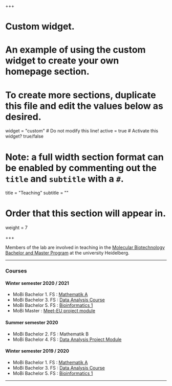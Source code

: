 +++
# Custom widget.
# An example of using the custom widget to create your own homepage section.
# To create more sections, duplicate this file and edit the values below as desired.
widget = "custom"  # Do not modify this line!
active = true  # Activate this widget? true/false

# Note: a full width section format can be enabled by commenting out the `title` and `subtitle` with a `#`.
title = "Teaching"
subtitle = ""

# Order that this section will appear in.
weight = 7

+++

Members of the lab are involved in teaching in the [Molecular Biotechnology Bachelor and Master Program](https://www.uni-heidelberg.de/courses/prospective/academicprograms/Molecular_Biotechnology_en_ba.html) at the university Heidelberg.

*************

### Courses

#### Winter semester 2020 / 2021

* MoBi Bachelor 1. FS :  [Mathematik A](http://bioinfo.ipmb.uni-heidelberg.de/crg/mathea/)
* MoBi Bachelor 3. FS :  [Data Analysis Course](http://bioinfo.ipmb.uni-heidelberg.de/crg/datascience3fs/)
* MoBi Bachelor 5. FS :  [Bioinformatics 1](http://bioinfo.ipmb.uni-heidelberg.de/crg/bioinfo1/)
* MoBi Master : [Meet-EU project module](http://bioinfo.ipmb.uni-heidelberg.de/crg/master-meetu/)

#### Summer semester 2020

* MoBi Bachelor 2. FS : Mathematik B
* MoBi Bachelor 4. FS : [Data Analysis Project Module](https://datascience-mobi.github.io/)


#### Winter semester 2019 / 2020

* MoBi Bachelor 1. FS :  [Mathematik A](http://bioinfo.ipmb.uni-heidelberg.de/crg/mathea/)
* MoBi Bachelor 3. FS :  [Data Analysis Course](http://bioinfo.ipmb.uni-heidelberg.de/crg/datascience3fs/)
* MoBi Bachelor 5. FS :  [Bioinformatics 1](http://bioinfo.ipmb.uni-heidelberg.de/crg/bioinfo1/)

<!-- #### Summer semester 2019 

* MoBi Bachelor 2. FS :  [Mathematik B](http://bioinfo.ipmb.uni-heidelberg.de/crg/matheb/)
* MoBi Bachelor 4. FS :  [Data Analysis Project](https://datascience-mobi.github.io)
* MoBi Bachelor 6. FS :  [Bioinformatik 2](http://bioinfo.ipmb.uni-heidelberg.de/crg/bioinfo2/)

 -->
*************

<!-- ### Bachelor thesis projects 2020

Here are some possible topics/projects for students wanting do to their bachelor thesis in our group during the summer semester 2020

#### Topic 1 : using single-cell data to interpret expression data from patients

Currently, more and more single-cell RNA-seq datasets are generated to increase the resolution of transcriptomics to the single-cell level. These datasets allow to understand the mixture of cell types within a tissue sample, and have been applied to create atlases of cell types from mouse embryos. On the other hand, there are thousands of bulk RNA-seq datasets available, which lack this resolution. We are working on implementing methods to re-interpret bulk datasets using single-cell information, and map for example patient data onto trajectories defined from single-cell expression. The project would be to contribute to the development of this method, in particular, the visualization of the data, and to apply it to a large set of pediatric tumor types. Comparison to datasets of normal tumor would be used to validate the method.

Main aspects:

* data analysis of sequencing data
* interactive visualization using Shiny
* comparative genomics (mouse/human)

References

* [The single-cell transcriptional landscape of mammalian organogenesis](http://www.nature.com/articles/s41586-019-0969-x)

#### Topic 2 : single-cell multi-omics integration using auto-encoder strategies

In the last three years, a new wave of technologies that allows profiling multiple molecular levels in single-cells  at the same time has come to light, e.g.;  CITEseq,  scCAT-seq, scNMT-seq, and scDam&T. Therefore it is crucial to develop new methods that take into account multiple layers of information at the same time to find clusters of cells, identify interactions between such layers and generate signatures or factors underlying the differences between cells.

Auto-encoders are a popular way to achieve dimensional reduction in a non-linear way, and extract relevant features from a dataset. This can be applied e.g. to a single-cell dataset and can be compared to a method based on linear approaches such as principal component analysis or non-negative matrix factorization. Such approaches can also be used to perform integration of multi-omics datasets. The goal of the project ist to explore the possibilities of auto-encoders for integrating single-cell RNA-seq and single-cell ATAC-seq from different in-house and published datasets, and compare the result of these integrations to other methods implemented e.g. in popular R packages or based on integrative non-matrix factorization

Main aspects:

* machine learning using python
* handling of large single-cell datasets

References

* check [this post](https://towardsdatascience.com/deep-learning-for-data-integration-46d51601f781)
* [High-throughput sequencing of the transcriptome and chromatin accessibility in the same cell](http://www.nature.com/articles/s41587-019-0290-0)
* [Autoencoder-based cluster ensembles for single-cell RNA-seq data analysis](https://doi.org/10.1101/773903)



#### Topic 3 : improving stratification of schizophrenia patients using multi-omics datasets

Schizophrenia is a severe disease whose diagnosis is mostly based on clinical interviews. Within a large consortium, we are working on improving this by identifying molecular signatures based on multiple omics data types, for example DNA methylation, and gene expression (RNA-seq). This integration will likely improve stratification of patients based on a single data type. The goal of the project would be to implement several strategies to perform this data integration (neural networks, integrative linear methods, ...) to identify patient groups and benchmark these approaches against single data stratification.

Main aspects

* data processing of primary RNA-seq and methylation data
* implementation of data integration strategies using neural networks and matrix factorization
* biological validation of the signatures using literature-based knowledge

References

* see for example [this paper](https://journals.plos.org/plosone/article?id=10.1371/journal.pone.0095875#s2)
* [Multi-view Factorization AutoEncoder with Network Constraints for Multi-omic Integrative Analysis](https://doi.org/10.1101/773903)


#### Topic 4 : differential "in-silico phenotyping" of tumor and normal tissues

The existence of large RNA-seq datasets of tumor tissue and matching normal tissue allows to conduct comparative studies. In particular, recent approaches allow to determine the activity of pathways and transcription factors from the transcriptomic data, which can be used to understand how pathways and master regulators are jointly activated or seem to have mutually exclusive patterns. In recent projects, we have for example described how mesenchymal phenotypes appear to be tightly related to pathway activation, for example the RAS pathway. The goal of the project is to conduct a large scale analysis of the activity patterns of pathways and master regulators, and to understand how these patterns are perturbed in tumor tissues compared with normal counterpart. We will in particular focus on processes related to ferroptosis across various tumor types to describe how this process is related to other pathways.

Main aspects

* large scale processing of transcriptomic data from TCGA
* implementation of statistical methods to study differential correlation
* visual representation of the data and interactive data mining.



 -->